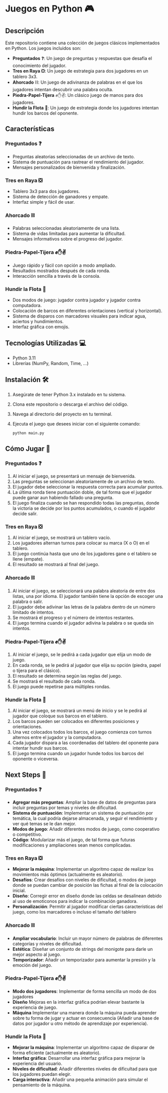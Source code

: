 # Juegos en Python 🎮

## Descripción

Este repositorio contiene una colección de juegos clásicos implementados en Python. Los juegos incluidos son:

- **Preguntados** ❓: Un juego de preguntas y respuestas que desafía el conocimiento del jugador.
- **Tres en Raya** ❎: Un juego de estrategia para dos jugadores en un tablero 3x3.
- **Ahorcado** ⛓️: Un juego de adivinanza de palabras en el que los jugadores intentan descubrir una palabra oculta.
- **Piedra-Papel-Tijera** ✊✋✌️: Un clásico juego de manos para dos jugadores.
- **Hundir la Flota** 🚢: Un juego de estrategia donde los jugadores intentan hundir los barcos del oponente.

## Características

### Preguntados ❓
- Preguntas aleatorias seleccionadas de un archivo de texto.
- Sistema de puntuación para rastrear el rendimiento del jugador.
- Mensajes personalizados de bienvenida y finalización.

### Tres en Raya ❎
- Tablero 3x3 para dos jugadores.
- Sistema de detección de ganadores y empate.
- Interfaz simple y fácil de usar.

### Ahorcado ⛓️
- Palabras seleccionadas aleatoriamente de una lista.
- Sistema de vidas limitadas para aumentar la dificultad.
- Mensajes informativos sobre el progreso del jugador.

### Piedra-Papel-Tijera ✊✋✌️
- Juego rápido y fácil con opción a modo ampliado.
- Resultados mostrados después de cada ronda.
- Interacción sencilla a través de la consola.

### Hundir la Flota 🚢
- Dos modos de juego: jugador contra jugador y jugador contra computadora.
- Colocación de barcos en diferentes orientaciones (vertical y horizontal).
- Sistema de disparos con marcadores visuales para indicar agua, aciertos y hundimientos.
- Interfaz gráfica con emojis.

## Tecnologías Utilizadas 💻

- Python 3.11
- Librerías (NumPy, Random, Time, ...)

## Instalación 🛠️

1. Asegúrate de tener Python 3.x instalado en tu sistema.
2. Clona este repositorio o descarga el archivo del código.
3. Navega al directorio del proyecto en tu terminal.
4. Ejecuta el juego que desees iniciar con el siguiente comando:

   ```bash
   python main.py

## Cómo Jugar 🎲

### Preguntados ❓

1. Al iniciar el juego, se presentará un mensaje de bienvenida.
2. Las preguntas se seleccionan aleatoriamente de un archivo de texto.
3. El jugador debe seleccionar la respuesta correcta para acumular puntos.
4. La última ronda tiene puntuación doble, de tal forma que el jugador puede ganar aun habiendo fallado una pregunta.
5. El juego finaliza cuando se han respondido todas las preguntas, donde la victoria se decide por los puntos acumulados, o cuando el jugador decide salir.

### Tres en Raya ❎

1. Al iniciar el juego, se mostrará un tablero vacío.
2. Los jugadores alternan turnos para colocar su marca (X o O) en el tablero.
3. El juego continúa hasta que uno de los jugadores gane o el tablero se llene (empate).
4. El resultado se mostrará al final del juego.

### Ahorcado ⛓️

1. Al iniciar el juego, se seleccionará una palabra aleatoria de entre dos listas, una por idioma. El jugador también tiene la opción de escoger una palabra o salir.
2. El jugador debe adivinar las letras de la palabra dentro de un número limitado de intentos.
3. Se mostrará el progreso y el número de intentos restantes.
4. El juego termina cuando el jugador adivina la palabra o se queda sin intentos.

### Piedra-Papel-Tijera ✊✋✌️

1. Al iniciar el juego, se le pedirá a cada jugador que elija un modo de juego.
2. En cada ronda, se le pedirá al jugador que elija su opción (piedra, papel o tijera para el clásico).
3. El resultado se determina según las reglas del juego.
4. Se mostrará el resultado de cada ronda.
5. El juego puede repetirse para múltiples rondas.

### Hundir la Flota 🚢

1. Al iniciar el juego, se mostrará un menú de inicio y se le pedirá al jugador que coloque sus barcos en el tablero.
2. Los barcos pueden ser colocados en diferentes posiciones y orientaciones.
3. Una vez colocados todos los barcos, el juego comienza con turnos alternos entre el jugador y la computadora.
4. Cada jugador dispara a las coordenadas del tablero del oponente para intentar hundir sus barcos.
5. El juego termina cuando un jugador hunde todos los barcos del oponente o viceversa.

## Next Steps 🚀

### Preguntados ❓
- **Agregar más preguntas**: Ampliar la base de datos de preguntas para incluir preguntas por temas y niveles de dificultad.
- **Sistema de puntuación**: Implementar un sistema de puntuación por temática, la cual podría dejarse almacenada, y seguir el rendimiento y ver qué temas se le dan mejor.
- **Modos de juego**: Añadir diferentes modos de juego, como cooperativo o competitivo.
- **Código**: Modularizar más el juego, de tal forma que futuras modificaciones y ampliaciones sean menos complicadas.

### Tres en Raya ❎
- **Mejorar la máquina**: Implementar un algoritmo capaz de realizar los movimientos más óptimos (actualmente es aleatorio).
- **Desafíos**: Crear desafíos con niveles de dificultad, o modos de juego donde se puedan cambiar de posición las fichas al final de la colocación inicial.
- **Diseño**: Corregir error en diseño donde las celdas se desalinean debido al uso de emoticonos para indicar la combinación ganadora.
- **Personalización**: Permitir al jugador modificar ciertas características del juego, como los marcadores o incluso el tamaño del tablero

### Ahorcado ⛓️
- **Ampliar vocabulario**: Incluir un mayor número de palabras de diferentes categorías y niveles de dificultad.
- **Estética**: Diseñar un conjunto de strings del monigote para darle un mejor aspecto al juego.
- **Temporizador**: Añadir un temporizador para aumentar la presión y la emoción del juego.

### Piedra-Papel-Tijera ✊✋✌️
- **Modo dos jugadores**: Implementar de forma sencilla un modo de dos jugadores
- **Diseño** Mejoras en la interfaz gráfica podrían elevar bastante la experiencia de juego.
- **Máquina** Implementar una manera donde la máquina pueda aprender sobre tu forma de jugar y actuar en consecuencia (Añadir una base de datos por jugador u otro método de aprendizaje por experiencia).

### Hundir la Flota 🚢
- **Mejorar la máquina**: Implementar un algoritmo capaz de disparar de forma eficiente (actualmente es aleatorio).
- **Interfaz gráfica**: Desarrollar una interfaz gráfica para mejorar la experiencia del usuario.
- **Niveles de dificultad**: Añadir diferentes niveles de dificultad para que los jugadores puedan elegir.
- **Carga interactiva**: Añadir una pequeña animación para simular el pensamiento de la máquina.
